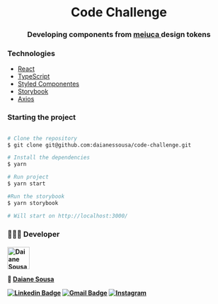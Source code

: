  <h1 align="center"> Code Challenge </h1>
 <h3 align="center"> Developing components from  <a href="https://meiuca.co/" target="_blank">
    meiuca
  </a>design tokens</h3>
 
 ### Technologies
- [React](https://pt-br.reactjs.org/)
- [TypeScript](https://www.typescriptlang.org/)
- [Styled Componentes](https://styled-components.com/)
- [Storybook](https://storybook.js.org/)
- [Axios](https://github.com/axios/axios)

### Starting the project

```bash

# Clone the repository 
$ git clone git@github.com:daianessousa/code-challenge.git

# Install the dependencies
$ yarn

# Run project
$ yarn start

#Run the storybook 
$ yarn storybook

# Will start on http://localhost:3000/ 

```

### 👩🏽‍💻 Developer
<h4>
   <a href="https://www.daianesousa.tech/" target="_blank">
    <img alt="Daiane Sousa" title="Daiane Sousa" src="https://avatars.githubusercontent.com/u/52220304?v=4" width="50px"/>
  </a>
  
🚀 [Daiane Sousa](https://www.daianesousa.tech/)
    
  [![Linkedin Badge](https://img.shields.io/badge/-Linkedin-blue?style=flat-square&logo=Linkedin&logoColor=white&link=https://www.linkedin.com/in/daiane-cristinny-sousa-dos-reis-174b16138/)](https://www.linkedin.com/in/daianessousa/) 
  [![Gmail Badge](https://img.shields.io/badge/-daisousa.c@gmail.com-c14438?style=flat-square&logo=Gmail&logoColor=white&link=mailto:daisousa.c@gmail.com)](mailto:daisousa.c@gmail.com)
  <a href="https://www.instagram.com/daianesousareis" target="_blank"><img src="https://img.shields.io/badge/Instagram-%23E4405F.svg?&style=flat-square&logo=instagram&logoColor=white" alt="Instagram"></a>
</h1>
